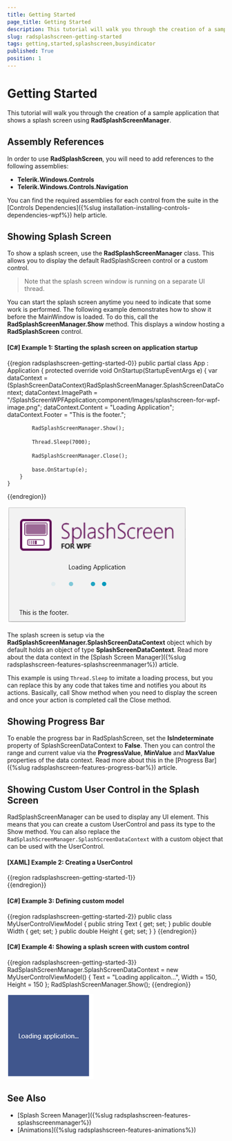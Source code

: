 ```yaml
---
title: Getting Started
page_title: Getting Started
description: This tutorial will walk you through the creation of a sample application that shows a RadSplashScreen using RadSplashScreenManager.
slug: radsplashscreen-getting-started
tags: getting,started,splashscreen,busyindicator
published: True
position: 1
---
```


# Getting Started

This tutorial will walk you through the creation of a sample application that shows a splash screen using __RadSplashScreenManager__.

## Assembly References

In order to use __RadSplashScreen__, you will need to add references to the following assemblies:

* __Telerik.Windows.Controls__
* __Telerik.Windows.Controls.Navigation__

You can find the required assemblies for each control from the suite in the [Controls Dependencies]({%slug installation-installing-controls-dependencies-wpf%}) help article.

## Showing Splash Screen

To show a splash screen, use the __RadSplashScreenManager__ class. This allows you to display the default RadSplashScreen control or a custom control.

> Note that the splash screen window is running on a separate UI thread.

You can start the splash screen anytime you need to indicate that some work is performed. The following example demonstrates how to show it before the MainWindow is loaded. To do this, call the __RadSplashScreenManager.Show__ method. This displays a window hosting a __RadSplashScreen__ control.

#### __[C#] Example 1: Starting the splash screen on application startup__
{{region radsplashscreen-getting-started-0}}
	public partial class App : Application
	{
		protected override void OnStartup(StartupEventArgs e)
		{
			var dataContext = (SplashScreenDataContext)RadSplashScreenManager.SplashScreenDataContext;
			dataContext.ImagePath = "/SplashScreenWPFApplication;component/Images/splashscreen-for-wpf-image.png";
			dataContext.Content = "Loading Application";
			dataContext.Footer = "This is the footer.";
			
			RadSplashScreenManager.Show();
						
			Thread.Sleep(7000);	

			RadSplashScreenManager.Close();

			base.OnStartup(e);
		}
	}	
{{endregion}}

![](images/radsplashscreen-getting-started-0.png)

The splash screen is setup via the __RadSplashScreenManager.SplashScreenDataContext__ object which by default holds an object of type __SplashScreenDataContext__. Read more about the data context in the [Splash Screen Manager]({%slug radsplashscreen-features-splashscreenmanager%}) article.

This example is using `Thread.Sleep` to imitate a loading process, but you can replace this by any code that takes time and notifies you about its actions. Basically, call Show method when you need to display the screen and once your action is completed call the Close method.

## Showing Progress Bar

To enable the progress bar in RadSplashScreen, set the __IsIndeterminate__ property of SplashScreenDataContext to __False__. Then you can control the range and current value via the __ProgressValue__, __MinValue__ and __MaxValue__ properties of the data context. Read more about this in the [Progress Bar]({%slug radsplashscreen-features-progress-bar%}) article.

## Showing Custom User Control in the Splash Screen

RadSplashScreenManager can be used to display any UI element. This means that you can create a custom UserControl and pass its type to the Show method. You can also replace the `RadSplashScreenManager.SplashScreenDataContext` with a custom object that can be used with the UserControl.

#### __[XAML] Example 2: Creating a UserControl__
{{region radsplashscreen-getting-started-1}}
	<UserControl x:Class="RadSplashScreenTest.MyUserControl"
             xmlns="http://schemas.microsoft.com/winfx/2006/xaml/presentation"
             xmlns:x="http://schemas.microsoft.com/winfx/2006/xaml"
             xmlns:mc="http://schemas.openxmlformats.org/markup-compatibility/2006" 
             xmlns:d="http://schemas.microsoft.com/expression/blend/2008" 
             mc:Ignorable="d" d:DesignHeight="450" d:DesignWidth="800"
             Width="{Binding Width}" Height="{Binding Height}">
		<Grid Background="#40568D">
			<TextBlock Text="{Binding Text}" Foreground="White" HorizontalAlignment="Center" VerticalAlignment="Center" />
		</Grid>
	</UserControl>	
{{endregion}}

#### __[C#] Example 3: Defining custom model__
{{region radsplashscreen-getting-started-2}}
	public class MyUserControlViewModel
    {
        public string Text { get; set; }
		public double Width { get; set; }
        public double Height { get; set; }
    }
{{endregion}}

#### __[C#] Example 4: Showing a splash screen with custom control__
{{region radsplashscreen-getting-started-3}}
	RadSplashScreenManager.SplashScreenDataContext = new MyUserControlViewModel() { Text = "Loading applicaiton...", Width = 150, Height = 150 };
	RadSplashScreenManager.Show<MyUserControl>();
{{endregion}}

![](images/radsplashscreen-getting-started-1.png)

## See Also  
* [Splash Screen Manager]({%slug radsplashscreen-features-splashscreenmanager%})
* [Animations]({%slug radsplashscreen-features-animations%})